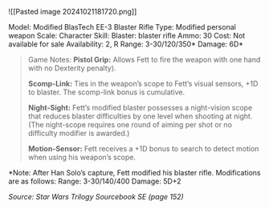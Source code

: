 ![[Pasted image 20241021181720.png]]

Model: Modified BlasTech EE-3 Blaster Rifle
Type: Modified personal weapon
Scale: Character
Skill: Blaster: blaster rifle
Ammo: 30
Cost: Not available for sale
Availability: 2, R
Range: 3-30/120/350*
Damage: 6D*

> Game Notes:
> **Pistol Grip:** Allows Fett to fire the weapon with one hand with no Dexterity penalty).
> 
> **Scomp-Link:** Ties in the weapon’s scope to Fett’s visual sensors, +1D to blaster. The scomp-link bonus is cumulative.
> 
> **Night-Sight:** Fett’s modified blaster possesses a night-vision scope that reduces blaster difficulties by one level when shooting at night. (The night-scope requires one round of aiming per shot or no difficulty modifier is awarded.)
> 
> **Motion-Sensor:** Fett receives a +1D bonus to search to detect motion when using his weapon’s scope.
> 

*Note: After Han Solo’s capture,
Fett modified his blaster rifle.
Modifications are as follows:
Range: 3-30/140/400
Damage: 5D+2

*Source: Star Wars Trilogy Sourcebook SE (page 152)*
